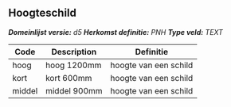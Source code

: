 ﻿## Hoogteschild

*__Domeinlijst versie:__ d5*
*__Herkomst definitie:__ PNH*
*__Type veld:__ TEXT*

|__Code__ |__Description__ |__Definitie__	|
|	---	|	---	|   ---	| 
| hoog | hoog 1200mm | hoogte van een schild |
| kort | kort 600mm | hoogte van een schild |
| middel | middel 900mm | hoogte van een schild |
